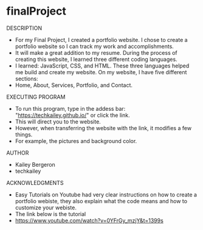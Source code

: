 # finalProject

DESCRIPTION

* For my Final Project, I created a portfolio website. I chose to create a portfolio website so I can track my work and accomplishments.
* It will make a great addition to my resume. During the process of creating this website, I learned three different coding languages. 
* I learned: JavaScript, CSS, and HTML. These three languages helped me build and create my website. On my website, I have five different sections: 
* Home, About, Services, Portfolio, and Contact. 


EXECUTING PROGRAM

* To run this program, type in the addess bar: "https://techkailey.github.io/" or click the link. 
* This will direct you to the website.
* However, when transferring the website with the link, it modifies a few things. 
* For example, the pictures and background color. 


AUTHOR

* Kailey Bergeron
* techkailey


ACKNOWLEDGMENTS

* Easy Tutorials on Youtube had very clear instructions on how to create a portfolio webiste, they also explain what the code means and how to customize your webiste. 
* The link below is the tutorial
* https://www.youtube.com/watch?v=0YFrGy_mzjY&t=1399s
